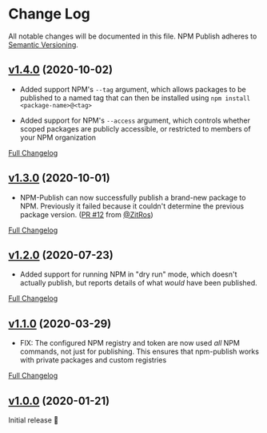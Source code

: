 Change Log
====================================================================================================
All notable changes will be documented in this file.
NPM Publish adheres to [Semantic Versioning](http://semver.org/).



[v1.4.0](https://github.com/JS-DevTools/npm-publish/tree/v1.4.0) (2020-10-02)
----------------------------------------------------------------------------------------------------

- Added support NPM's `--tag` argument, which allows packages to be published to a named tag that can then be installed using `npm install <package-name>@<tag>`

- Added support for NPM's `--access` argument, which controls whether scoped packages are publicly accessible, or restricted to members of your NPM organization

[Full Changelog](https://github.com/JS-DevTools/npm-publish/compare/v1.3.0...v1.4.0)



[v1.3.0](https://github.com/JS-DevTools/npm-publish/tree/v1.3.0) (2020-10-01)
----------------------------------------------------------------------------------------------------

- NPM-Publish can now successfully publish a brand-new package to NPM. Previously it failed because it couldn't determine the previous package version. ([PR #12](https://github.com/JS-DevTools/npm-publish/pull/12) from [@ZitRos](https://github.com/ZitRos))

[Full Changelog](https://github.com/JS-DevTools/npm-publish/compare/v1.2.0...v1.3.0)



[v1.2.0](https://github.com/JS-DevTools/npm-publish/tree/v1.2.0) (2020-07-23)
----------------------------------------------------------------------------------------------------

- Added support for running NPM in "dry run" mode, which doesn't actually publish, but reports details of what _would_ have been published.

[Full Changelog](https://github.com/JS-DevTools/npm-publish/compare/v1.1.2...v1.2.0)



[v1.1.0](https://github.com/JS-DevTools/npm-publish/tree/v1.1.0) (2020-03-29)
----------------------------------------------------------------------------------------------------

- FIX: The configured NPM registry and token are now used _all_ NPM commands, not just for publishing. This ensures that npm-publish works with private packages and custom registries

[Full Changelog](https://github.com/JS-DevTools/npm-publish/compare/v1.0.13...v1.1.0)



[v1.0.0](https://github.com/JS-DevTools/npm-publish/tree/v1.0.0) (2020-01-21)
----------------------------------------------------------------------------------------------------

Initial release 🎉
